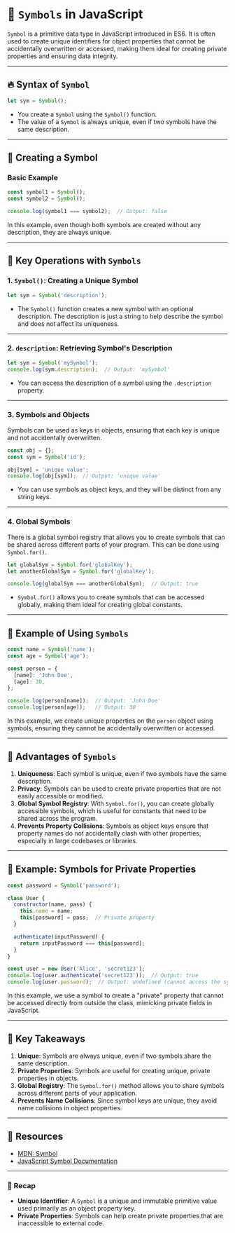 # 🔑 `Symbols` in JavaScript

`Symbol` is a primitive data type in JavaScript introduced in ES6. It is often used to create unique identifiers for object properties that cannot be accidentally overwritten or accessed, making them ideal for creating private properties and ensuring data integrity.

---

## 🔥 Syntax of `Symbol`

```javascript
let sym = Symbol();
```

- You create a `Symbol` using the `Symbol()` function.
- The value of a `Symbol` is always unique, even if two symbols have the same description.

---

## 🚀 Creating a Symbol

### Basic Example

```javascript
const symbol1 = Symbol();
const symbol2 = Symbol();

console.log(symbol1 === symbol2);  // Output: false
```

In this example, even though both symbols are created without any description, they are always unique.

---

## 🧩 Key Operations with `Symbols`

### 1. **`Symbol()`**: Creating a Unique Symbol

```javascript
let sym = Symbol('description');
```

- The `Symbol()` function creates a new symbol with an optional description. The description is just a string to help describe the symbol and does not affect its uniqueness.

---

### 2. **`description`**: Retrieving Symbol's Description

```javascript
let sym = Symbol('mySymbol');
console.log(sym.description);  // Output: 'mySymbol'
```

- You can access the description of a symbol using the `.description` property.

---

### 3. **Symbols and Objects**

Symbols can be used as keys in objects, ensuring that each key is unique and not accidentally overwritten.

```javascript
const obj = {};
const sym = Symbol('id');

obj[sym] = 'unique value';
console.log(obj[sym]);  // Output: 'unique value'
```

- You can use symbols as object keys, and they will be distinct from any string keys.

---

### 4. **Global Symbols**

There is a global symbol registry that allows you to create symbols that can be shared across different parts of your program. This can be done using `Symbol.for()`.

```javascript
let globalSym = Symbol.for('globalKey');
let anotherGlobalSym = Symbol.for('globalKey');

console.log(globalSym === anotherGlobalSym);  // Output: true
```

- `Symbol.for()` allows you to create symbols that can be accessed globally, making them ideal for creating global constants.

---

## 🚀 Example of Using `Symbols`

```javascript
const name = Symbol('name');
const age = Symbol('age');

const person = {
  [name]: 'John Doe',
  [age]: 30,
};

console.log(person[name]);  // Output: 'John Doe'
console.log(person[age]);   // Output: 30
```

In this example, we create unique properties on the `person` object using symbols, ensuring they cannot be accidentally overwritten or accessed.

---

## 🚀 Advantages of `Symbols`

1. **Uniqueness**: Each symbol is unique, even if two symbols have the same description.
2. **Privacy**: Symbols can be used to create private properties that are not easily accessible or modified.
3. **Global Symbol Registry**: With `Symbol.for()`, you can create globally accessible symbols, which is useful for constants that need to be shared across the program.
4. **Prevents Property Collisions**: Symbols as object keys ensure that property names do not accidentally clash with other properties, especially in large codebases or libraries.

---

## 🚀 Example: Symbols for Private Properties

```javascript
const password = Symbol('password');

class User {
  constructor(name, pass) {
    this.name = name;
    this[password] = pass;  // Private property
  }

  authenticate(inputPassword) {
    return inputPassword === this[password];
  }
}

const user = new User('Alice', 'secret123');
console.log(user.authenticate('secret123'));  // Output: true
console.log(user.password);  // Output: undefined (cannot access the symbol property directly)
```

In this example, we use a symbol to create a "private" property that cannot be accessed directly from outside the class, mimicking private fields in JavaScript.

---

## 🚀 Key Takeaways

1. **Unique**: Symbols are always unique, even if two symbols share the same description.
2. **Private Properties**: Symbols are useful for creating unique, private properties in objects.
3. **Global Registry**: The `Symbol.for()` method allows you to share symbols across different parts of your application.
4. **Prevents Name Collisions**: Since symbol keys are unique, they avoid name collisions in object properties.

---

## 🔗 Resources

- [MDN: Symbol](https://developer.mozilla.org/en-US/docs/Web/JavaScript/Reference/Global_Objects/Symbol)
- [JavaScript Symbol Documentation](https://www.javascript.info/symbol)

---

### 🎉 Recap

- **Unique Identifier**: A `Symbol` is a unique and immutable primitive value used primarily as an object property key.
- **Private Properties**: Symbols can help create private properties that are inaccessible to external code.

